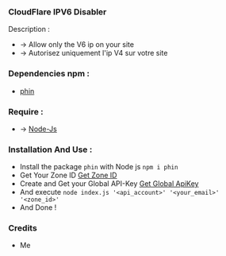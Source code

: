 ### CloudFlare IPV6 Disabler
 Description :
   * -> Allow only the V6 ip on your site
   * -> Autorisez uniquement l'ip V4 sur votre site
   
 ### Dependencies npm :
  * [phin](https://www.npmjs.com/package/phin "lien")
  
 ### Require :
 * -> [Node-Js](https://www.digitalocean.com/community/tutorials/how-to-install-node-js-on-ubuntu-20-04-fr)
 
 ### Installation And Use :
 * Install the package `phin` with Node js 
 ```npm i phin```
 * Get Your Zone ID [Get Zone ID](https://developers.cloudflare.com/fundamentals/get-started/basic-tasks/find-account-and-zone-ids/)
 * Create and Get your Global API-Key [Get Global ApiKey](https://dash.cloudflare.com/profile/api-tokens)
 * And execute 
 ```node index.js '<api_account>' '<your_email>' '<zone_id>'```
 * And Done !
 
 ### Credits
 * Me
 
